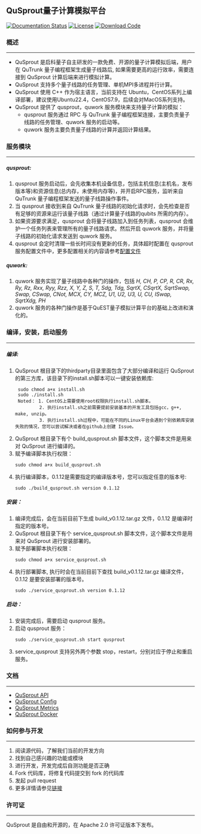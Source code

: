 ## QuSprout量子计算模拟平台

[![Documentation Status](https://img.shields.io/badge/docs-latest-brightgreen.svg)](docs/ThriftApi.md)
[![License](https://img.shields.io/badge/license-Apache%202-blue.svg)](LICENSE)
[![Download Code](https://img.shields.io/badge/download-zip-green.svg)](https://github.com/queco-quantum/qusprout/archive/refs/heads/main.zip)


### **概述**
---
* QuSprout 是启科量子自主研发的一款免费、开源的量子计算模拟后端，用户在 QuTrunk 量子编程框架生成量子线路后, 如果需要更高的运行效率，需要连接到 QuSprout 计算后端来进行模拟计算。
* QuSprout 支持多个量子线路的任务管理、单机MPI多进程并行计算。
* QuSprout 使用 C++ 作为宿主语言，当前支持在 Ubuntu，CentOS系列上编译部署，建议使用Ubuntu22.4，CentOS7.9，后续会对MacOS系列支持。
* QuSprout 提供了 qusprout，quwork 服务模块来支持量子计算的模拟：
    * qusprout 服务通过 RPC 与 QuTrunk 量子编程框架连接，主要负责量子线路的任务管理、quwork 服务的启动等。
    * quwork 服务主要负责量子线路的计算并返回计算结果。


### **服务模块**
---
##### qusprout:

  1. qusprout 服务启动后，会先收集本机设备信息，包括主机信息(主机名，发布版本等)和资源信息(总内存，未使用内存等)，并开启RPC服务，监听来自 QuTrunk 量子编程框架发送的量子线路操作事件。
  2. 当 qusprout 接收到来自 QuTrunk 量子线路的初始化请求时，会先检查是否有足够的资源来运行该量子线路（通过计算量子线路的qubits 所需的内存）。
  3. 如果资源要求满足，qusprout 会将量子线路加入到任务列表，qusprout 会维护一个任务列表来管理所有的量子线路请求。然后开启 quwork 服务，并将量子线路的初始化请求发送到 quwork 服务。
  4. qusprout 会定时清理一些长时间没有更新的任务，具体超时配置在 qusprout 服务配置文件中，更多配置相关的内容请参考[配置文件](./docs/Config.md)

##### quwork:

  1. quwork 服务实现了量子线路中各种门的操作，包括 *H, CH, P, CP, R, CR, Rx, Ry, Rz, Rxx, Ryy, Rzz, X, Y, Z, S, T, Sdg, Tdg, SqrtX, CSqrtX, SqrtSwap, Swap, CSwap, CNot, MCX, CY, MCZ, U1, U2, U3, U, CU, ISwap, SqrtXdg, PH*
  2. quwork 服务的各种门操作是基于QuEST量子模拟计算平台的基础上改进和演化的。


### 编译，安装，启动服务
---
##### 编译:

1. QuSprout 根目录下的thirdparty目录里面包含了大部分编译和运行 QuSprout 的第三方库，该目录下的install.sh脚本可以一键安装依赖库:
   ```Shell
    sudo chmod a+x install.sh
    sudo ./install.sh
    Noted： 1. CentOS上需要使用root权限执行install.sh脚本。
            2. 执行install.sh之前需要提前安装基本的开发工具包括gcc，g++, make, unzip。
            3. 执行install.sh过程中，可能在不同的Linux平台会遇到个别依赖库安装失败的情况，您可以尝试解决或者在github上创建 Issue。
    ```
2. QuSprout 根目录下有个 build_qusprout.sh 脚本文件，这个脚本文件是用来对 QuSprout 进行编译的。
3. 赋予编译脚本执行权限：
    ```Shell
    sudo chmod a+x build_qusprout.sh
    ```
4. 执行编译脚本，0.1.12是需要指定的编译版本号，您可以指定任意的版本号:
    ```Shell
    sudo ./build_qusprout.sh version 0.1.12
    ```

##### 安装：

1. 编译完成后，会在当前目前下生成 build_v0.1.12.tar.gz 文件，0.1.12 是编译时指定的版本号。
2. QuSprout 根目录下有个 service_qusprout.sh 脚本文件，这个脚本文件是用来对 QuSprout 进行安装部署的。
3. 赋予部署脚本执行权限：
    ```Shell
    sudo chmod a+x service_qusprout.sh
    ```
4. 执行部署脚本, 执行时会在当前目前下查找 build_v0.1.12.tar.gz 编译文件，0.1.12 是要安装部署的版本号。 
    ```Shell
    sudo ./service_qusprout.sh version 0.1.12
    ```

##### 启动：

1. 安装完成后，需要启动 qusprout 服务。
2. 启动 qusprout 服务：
    ```Shell
    sudo ./service_qusprout.sh start qusprout
    ```
3. service_qusprout 支持另外两个参数 stop，restart，分别对应于停止和重启服务。


### **文档**
---
* [QuSprout API](./docs/ThriftApi.md)
* [QuSprout Config](./docs/Config.md)
* [QuSprout Metrics](./docs/Metrics.md)
* [QuSprout Docker](./docs/Docker.md)


### **如何参与开发**
---
1. 阅读源代码，了解我们当前的开发方向
2. 找到自己感兴趣的功能或模块
3. 进行开发，开发完成后自测功能是否正确
4. Fork 代码库，将修复代码提交到 fork 的代码库
5. 发起 pull request
6. 更多详情请参见[链接](./CONTRIBUTING.md)


### **许可证**
---
QuSprout 是自由和开源的，在 Apache 2.0 许可证版本下发布。
